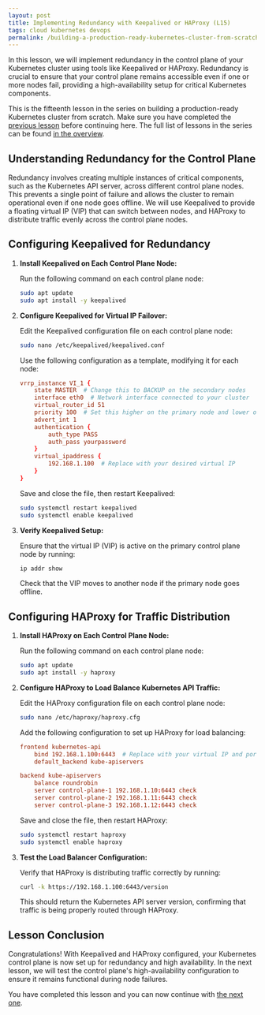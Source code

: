 ```yaml
---
layout: post
title: Implementing Redundancy with Keepalived or HAProxy (L15)
tags: cloud kubernetes devops
permalink: /building-a-production-ready-kubernetes-cluster-from-scratch/lesson-15
---
```


In this lesson, we will implement redundancy in the control plane of your
Kubernetes cluster using tools like Keepalived or HAProxy. Redundancy is crucial
to ensure that your control plane remains accessible even if one or more nodes
fail, providing a high-availability setup for critical Kubernetes components.

This is the fifteenth lesson in the series on building a production-ready
Kubernetes cluster from scratch. Make sure you have completed the
[previous lesson](/building-a-production-ready-kubernetes-cluster-from-scratch/lesson-14)
before continuing here. The full list of lessons in the series can be found
[in the overview](/building-a-production-ready-kubernetes-cluster-from-scratch).

## Understanding Redundancy for the Control Plane

Redundancy involves creating multiple instances of critical components, such as
the Kubernetes API server, across different control plane nodes. This prevents a
single point of failure and allows the cluster to remain operational even if one
node goes offline. We will use Keepalived to provide a floating virtual IP (VIP)
that can switch between nodes, and HAProxy to distribute traffic evenly across
the control plane nodes.

## Configuring Keepalived for Redundancy

1. **Install Keepalived on Each Control Plane Node:**

   Run the following command on each control plane node:

   ```bash
   sudo apt update
   sudo apt install -y keepalived
   ```

2. **Configure Keepalived for Virtual IP Failover:**

   Edit the Keepalived configuration file on each control plane node:

   ```bash
   sudo nano /etc/keepalived/keepalived.conf
   ```

   Use the following configuration as a template, modifying it for each node:

   ```conf
   vrrp_instance VI_1 {
       state MASTER  # Change this to BACKUP on the secondary nodes
       interface eth0  # Network interface connected to your cluster
       virtual_router_id 51
       priority 100  # Set this higher on the primary node and lower on backups
       advert_int 1
       authentication {
           auth_type PASS
           auth_pass yourpassword
       }
       virtual_ipaddress {
           192.168.1.100  # Replace with your desired virtual IP
       }
   }
   ```

   Save and close the file, then restart Keepalived:

   ```bash
   sudo systemctl restart keepalived
   sudo systemctl enable keepalived
   ```

3. **Verify Keepalived Setup:**

   Ensure that the virtual IP (VIP) is active on the primary control plane node
   by running:

   ```bash
   ip addr show
   ```

   Check that the VIP moves to another node if the primary node goes offline.

## Configuring HAProxy for Traffic Distribution

1. **Install HAProxy on Each Control Plane Node:**

   Run the following command on each control plane node:

   ```bash
   sudo apt update
   sudo apt install -y haproxy
   ```

2. **Configure HAProxy to Load Balance Kubernetes API Traffic:**

   Edit the HAProxy configuration file on each control plane node:

   ```bash
   sudo nano /etc/haproxy/haproxy.cfg
   ```

   Add the following configuration to set up HAProxy for load balancing:

   ```conf
   frontend kubernetes-api
       bind 192.168.1.100:6443  # Replace with your virtual IP and port
       default_backend kube-apiservers

   backend kube-apiservers
       balance roundrobin
       server control-plane-1 192.168.1.10:6443 check
       server control-plane-2 192.168.1.11:6443 check
       server control-plane-3 192.168.1.12:6443 check
   ```

   Save and close the file, then restart HAProxy:

   ```bash
   sudo systemctl restart haproxy
   sudo systemctl enable haproxy
   ```

3. **Test the Load Balancer Configuration:**

   Verify that HAProxy is distributing traffic correctly by running:

   ```bash
   curl -k https://192.168.1.100:6443/version
   ```

   This should return the Kubernetes API server version, confirming that traffic
   is being properly routed through HAProxy.

## Lesson Conclusion

Congratulations! With Keepalived and HAProxy configured, your Kubernetes control
plane is now set up for redundancy and high availability. In the next lesson, we
will test the control plane's high-availability configuration to ensure it
remains functional during node failures.

You have completed this lesson and you can now continue with
[the next one](/building-a-production-ready-kubernetes-cluster-from-scratch/lesson-16).
